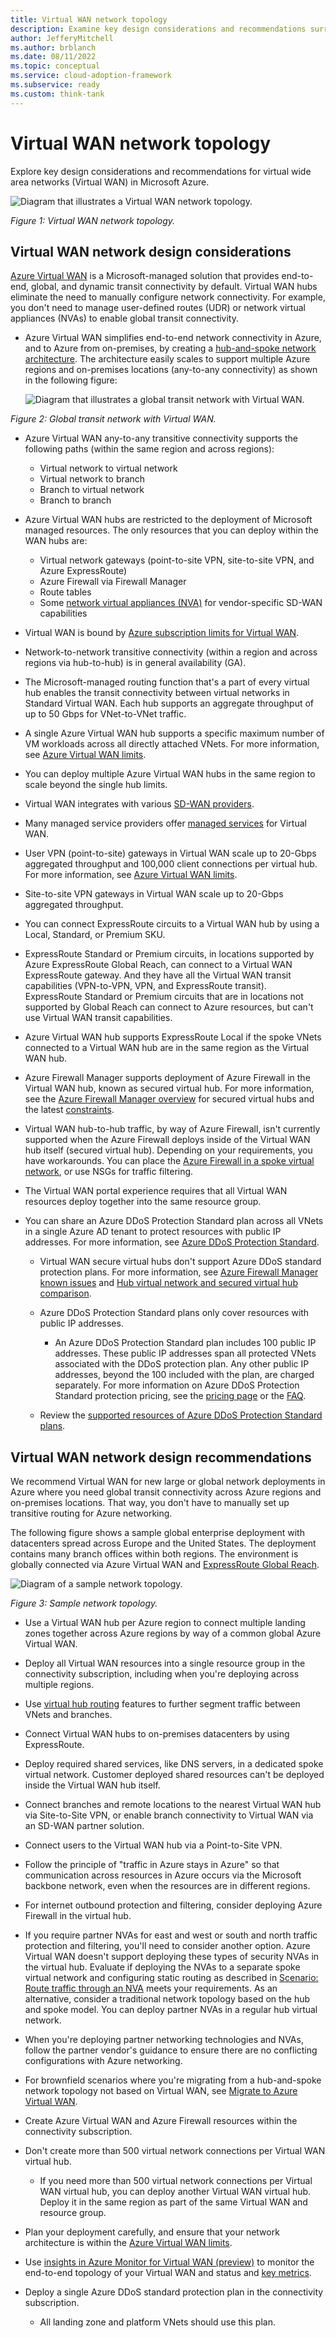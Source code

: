 ```yaml
---
title: Virtual WAN network topology
description: Examine key design considerations and recommendations surrounding virtual wide area networks in Microsoft Azure.
author: JefferyMitchell
ms.author: brblanch
ms.date: 08/11/2022
ms.topic: conceptual
ms.service: cloud-adoption-framework
ms.subservice: ready
ms.custom: think-tank
---
```


<!-- docutune:casing "Local, Standard, or Premium SKU" "ExpressRoute Standard or Premium circuits"-->

# Virtual WAN network topology

Explore key design considerations and recommendations for virtual wide area networks (Virtual WAN) in Microsoft Azure.

![Diagram that illustrates a Virtual WAN network topology.](./media/virtual-wan-topology.png)

*Figure 1: Virtual WAN network topology.*

## Virtual WAN network design considerations

[Azure Virtual WAN](/azure/virtual-wan/virtual-wan-about) is a Microsoft-managed solution that provides end-to-end, global, and dynamic transit connectivity by default. Virtual WAN hubs eliminate the need to manually configure network connectivity. For example, you don't need to manage user-defined routes (UDR) or network virtual appliances (NVAs) to enable global transit connectivity.

- Azure Virtual WAN simplifies end-to-end network connectivity in Azure, and to Azure from on-premises, by creating a [hub-and-spoke network architecture](/azure/virtual-wan/virtual-wan-global-transit-network-architecture). The architecture easily scales to support multiple Azure regions and on-premises locations (any-to-any connectivity) as shown in the following figure:

  ![Diagram that illustrates a global transit network with Virtual WAN.](./media/global-transit.png)

 *Figure 2: Global transit network with Virtual WAN.*

- Azure Virtual WAN any-to-any transitive connectivity supports the following paths (within the same region and across regions):

  - Virtual network to virtual network
  - Virtual network to branch
  - Branch to virtual network
  - Branch to branch

- Azure Virtual WAN hubs are restricted to the deployment of Microsoft managed resources. The only resources that you can deploy within the WAN hubs are:
   - Virtual network gateways (point-to-site VPN, site-to-site VPN, and Azure ExpressRoute)
   - Azure Firewall via Firewall Manager
   - Route tables
   - Some [network virtual appliances (NVA)](/azure/virtual-wan/about-nva-hub) for vendor-specific SD-WAN capabilities

- Virtual WAN is bound by [Azure subscription limits for Virtual WAN](/azure/azure-resource-manager/management/azure-subscription-service-limits#virtual-wan-limits).

- Network-to-network transitive connectivity (within a region and across regions via hub-to-hub) is in general availability (GA).

- The Microsoft-managed routing function that's a part of every virtual hub enables the transit connectivity between virtual networks in Standard Virtual WAN. Each hub supports an aggregate throughput of up to 50 Gbps for VNet-to-VNet traffic.

- A single Azure Virtual WAN hub supports a specific maximum number of VM workloads across all directly attached VNets. For more information, see [Azure Virtual WAN limits](/azure/azure-resource-manager/management/azure-subscription-service-limits#virtual-wan-limits).

- You can deploy multiple Azure Virtual WAN hubs in the same region to scale beyond the single hub limits.

- Virtual WAN integrates with various [SD-WAN providers](/azure/virtual-wan/virtual-wan-locations-partners).

- Many managed service providers offer [managed services](/azure/networking/networking-partners-msp) for Virtual WAN.

- User VPN (point-to-site) gateways in Virtual WAN scale up to 20-Gbps aggregated throughput and 100,000 client connections per virtual hub. For more information, see [Azure Virtual WAN limits](/azure/azure-resource-manager/management/azure-subscription-service-limits#virtual-wan-limits).

- Site-to-site VPN gateways in Virtual WAN scale up to 20-Gbps aggregated throughput.

- You can connect ExpressRoute circuits to a Virtual WAN hub by using a Local, Standard, or Premium SKU.

- ExpressRoute Standard or Premium circuits, in locations supported by Azure ExpressRoute Global Reach, can connect to a Virtual WAN ExpressRoute gateway. And they have all the Virtual WAN transit capabilities (VPN-to-VPN, VPN, and ExpressRoute transit). ExpressRoute Standard or Premium circuits that are in locations not supported by Global Reach can connect to Azure resources, but can't use Virtual WAN transit capabilities.

-  Azure Virtual WAN hub supports ExpressRoute Local if the spoke VNets connected to a Virtual WAN hub are in the same region as the Virtual WAN hub.

- Azure Firewall Manager supports deployment of Azure Firewall in the Virtual WAN hub, known as secured virtual hub. For more information, see the [Azure Firewall Manager overview](/azure/firewall-manager/overview) for secured virtual hubs and the latest [constraints](/azure/firewall-manager/overview#known-issues).

- Virtual WAN hub-to-hub traffic, by way of Azure Firewall, isn't currently supported when the Azure Firewall deploys inside of the Virtual WAN hub itself (secured virtual hub). Depending on your requirements, you have workarounds. You can place the [Azure Firewall in a spoke virtual network](/azure/virtual-wan/scenario-route-through-nva), or use NSGs for traffic filtering.

- The Virtual WAN portal experience requires that all Virtual WAN resources deploy together into the same resource group.

- You can share an Azure DDoS Protection Standard plan across all VNets in a single Azure AD tenant to protect resources with public IP addresses. For more information, see [Azure DDoS Protection Standard](/azure/ddos-protection/ddos-protection-overview).

  - Virtual WAN secure virtual hubs don't support Azure DDoS standard protection plans. For more information, see [Azure Firewall Manager known issues](/azure/firewall-manager/overview#known-issues) and [Hub virtual network and secured virtual hub comparison](/azure/firewall-manager/vhubs-and-vnets#comparison).

  - Azure DDoS Protection Standard plans only cover resources with public IP addresses.

    - An Azure DDoS Protection Standard plan includes 100 public IP addresses. These public IP addresses span all protected VNets associated with the DDoS protection plan. Any other public IP addresses, beyond the 100 included with the plan, are charged separately. For more information on Azure DDoS Protection Standard protection pricing, see the [pricing page](https://azure.microsoft.com/pricing/details/ddos-protection/) or the [FAQ](/azure/ddos-protection/ddos-faq#how-does-pricing-work).

  - Review the [supported resources of Azure DDoS Protection Standard plans](/azure/ddos-protection/ddos-faq#what-are-the-supported-protected-resource-types).

## Virtual WAN network design recommendations

We recommend Virtual WAN for new large or global network deployments in Azure where you need global transit connectivity across Azure regions and on-premises locations. That way, you don't have to manually set up transitive routing for Azure networking.

  The following figure shows a sample global enterprise deployment with datacenters spread across Europe and the United States. The deployment contains many branch offices within both regions. The environment is globally connected via Azure Virtual WAN and [ExpressRoute Global Reach](/azure/expressroute/expressroute-global-reach).

  ![Diagram of a sample network topology.](./media/global-reach-topology.png)

 *Figure 3: Sample network topology.*

- Use a Virtual WAN hub per Azure region to connect multiple landing zones together across Azure regions by way of a common global Azure Virtual WAN.

- Deploy all Virtual WAN resources into a single resource group in the connectivity subscription, including when you're deploying across multiple regions.

- Use [virtual hub routing](/azure/virtual-wan/about-virtual-hub-routing) features to further segment traffic between VNets and branches.

- Connect Virtual WAN hubs to on-premises datacenters by using ExpressRoute.

- Deploy required shared services, like DNS servers, in a dedicated spoke virtual network. Customer deployed shared resources can't be deployed inside the Virtual WAN hub itself.

- Connect branches and remote locations to the nearest Virtual WAN hub via Site-to-Site VPN, or enable branch connectivity to Virtual WAN via an SD-WAN partner solution.

- Connect users to the Virtual WAN hub via a Point-to-Site VPN.

- Follow the principle of "traffic in Azure stays in Azure" so that communication across resources in Azure occurs via the Microsoft backbone network, even when the resources are in different regions.

- For internet outbound protection and filtering, consider deploying Azure Firewall in the virtual hub.

- If you require partner NVAs for east and west or south and north traffic protection and filtering, you'll need to consider another option. Azure Virtual WAN doesn't support deploying these types of security NVAs in the virtual hub. Evaluate if deploying the NVAs to a separate spoke virtual network and configuring static routing as described in [Scenario: Route traffic through an NVA](/azure/virtual-wan/scenario-route-through-nva) meets your requirements. As an alternative, consider a traditional network topology based on the hub and spoke model. You can deploy partner NVAs in a regular hub virtual network.

- When you're deploying partner networking technologies and NVAs, follow the partner vendor's guidance to ensure there are no conflicting configurations with Azure networking.

- For brownfield scenarios where you're migrating from a hub-and-spoke network topology not based on Virtual WAN, see [Migrate to Azure Virtual WAN](/azure/virtual-wan/migrate-from-hub-spoke-topology).

- Create Azure Virtual WAN and Azure Firewall resources within the connectivity subscription.

- Don't create more than 500 virtual network connections per Virtual WAN virtual hub.

  - If you need more than 500 virtual network connections per Virtual WAN virtual hub, you can deploy another Virtual WAN virtual hub. Deploy it in the same region as part of the same Virtual WAN and resource group.

- Plan your deployment carefully, and ensure that your network architecture is within the [Azure Virtual WAN limits](/azure/azure-resource-manager/management/azure-subscription-service-limits#virtual-wan-limits).

- Use [insights in Azure Monitor for Virtual WAN (preview)](/azure/virtual-wan/azure-monitor-insights) to monitor the end-to-end topology of your Virtual WAN and status and [key metrics](/azure/virtual-wan/azure-monitor-insights#detailed).

- Deploy a single Azure DDoS standard protection plan in the connectivity subscription.

  - All landing zone and platform VNets should use this plan.
